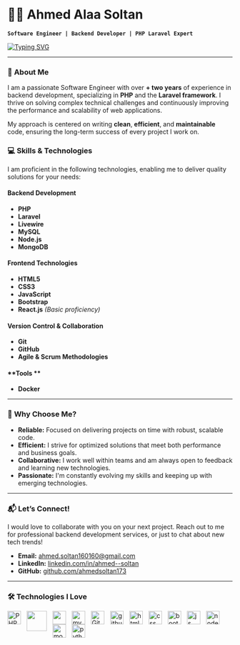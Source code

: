 # 👨‍💻 Ahmed Alaa Soltan  
**`Software Engineer | Backend Developer | PHP Laravel Expert`**  

[![Typing SVG](https://readme-typing-svg.demolab.com?font=Fira+Code&pause=1000&color=2CF6F7&font=Rancho&width=445&height=64&lines=Hello+%2C+This+is+Ahmed+Alaa+Soltan+;+++Software+Engineer+%7C+Backend+Developer+%7CPHP+Laravel+Developer++;Mail%3A+ahmed.soltan160160%40gmail.com;LinkedIn%3A+ahmed--soltan)](https://git.io/typing-svg)  

---

### 🚀 **About Me**  
I am a passionate Software Engineer with over **+ two years** of experience in backend development, specializing in **PHP** and the **Laravel framework**. I thrive on solving complex technical challenges and continuously improving the performance and scalability of web applications.  

My approach is centered on writing **clean**, **efficient**, and **maintainable** code, ensuring the long-term success of every project I work on.  

### 💻 **Skills & Technologies**  
I am proficient in the following technologies, enabling me to deliver quality solutions for your needs:

#### **Backend Development**  
- **PHP**  
- **Laravel**  
- **Livewire**  
- **MySQL**  
- **Node.js**  
- **MongoDB**  

#### **Frontend Technologies**  
- **HTML5**  
- **CSS3**  
- **JavaScript**  
- **Bootstrap**  
- **React.js** *(Basic proficiency)*  

#### **Version Control & Collaboration**  
- **Git**  
- **GitHub**  
- **Agile & Scrum Methodologies**  

#### **Tools **    
- **Docker**  
---

### 🎯 **Why Choose Me?**  
- **Reliable:** Focused on delivering projects on time with robust, scalable code.  
- **Efficient:** I strive for optimized solutions that meet both performance and business goals.  
- **Collaborative:** I work well within teams and am always open to feedback and learning new technologies.  
- **Passionate:** I'm constantly evolving my skills and keeping up with emerging technologies.

---

### 📬 **Let’s Connect!**  
I would love to collaborate with you on your next project. Reach out to me for professional backend development services, or just to chat about new tech trends!  

- **Email:** [ahmed.soltan160160@gmail.com](mailto:ahmed.soltan160160@gmail.com)  
- **LinkedIn:** [linkedin.com/in/ahmed--soltan](https://linkedin.com/in/ahmed--soltan)  
- **GitHub:** [github.com/ahmedsoltan173](https://github.com/ahmedsoltan173)  

---

### 🛠️ **Technologies I Love**  
<img src="https://cdn.jsdelivr.net/gh/devicons/devicon/icons/php/php-original.svg" alt="PHP" width="30px" style="padding-right:10px;" align="left"/>
<img src="https://cdn.jsdelivr.net/gh/devicons/devicon@latest/icons/laravel/laravel-line-wordmark.svg" width="45px" style="padding-right:10px;" align="left" />
<img src="https://cdn.jsdelivr.net/gh/devicons/devicon@latest/icons/livewire/livewire-original-wordmark.svg"  width="30px" style="padding-right:10px;" align="left"/>
<img src="https://cdn.jsdelivr.net/gh/devicons/devicon/icons/mysql/mysql-original-wordmark.svg" alt="mySql" width="30px" style="padding-right:10px;" align="left"/>

<img src="https://cdn.jsdelivr.net/gh/devicons/devicon/icons/git/git-original.svg" alt="Git" width="30px" style="padding-right:10px;" align="left"/>
<img src="https://cdn.jsdelivr.net/gh/devicons/devicon/icons/github/github-original.svg" alt="github" width="30px" style="padding-right:10px;" align="left"/>
<img src="https://cdn.jsdelivr.net/gh/devicons/devicon/icons/html5/html5-original.svg" alt="html" width="30px" style="padding-right:10px;" align="left"/>
<img src="https://cdn.jsdelivr.net/gh/devicons/devicon/icons/css3/css3-plain-wordmark.svg" alt="css" width="30px" style="padding-right:10px;" align="left"/>
<img src="https://cdn.jsdelivr.net/gh/devicons/devicon/icons/bootstrap/bootstrap-original.svg" alt="bootstrap" width="30px" style="padding-right:10px;" align="left"/>
<img src="https://cdn.jsdelivr.net/gh/devicons/devicon/icons/javascript/javascript-plain.svg" alt="js" width="30px" style="padding-right:10px;" align="left"/>
<img src="https://cdn.jsdelivr.net/gh/devicons/devicon/icons/nodejs/nodejs-original.svg" alt="node.js" width="30px" style="padding-right:10px;" align="left"/>
<img src="https://cdn.jsdelivr.net/gh/devicons/devicon/icons/mongodb/mongodb-original.svg" alt="mongodb" width="30px" style="padding-right:10px;" align="left"/>
<img src="https://cdn.jsdelivr.net/gh/devicons/devicon/icons/python/python-original.svg" alt="python" width="30px" style="padding-right:10px;" align="left"/>

